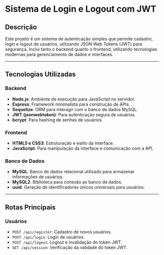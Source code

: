 # Sistema de Login e Logout com JWT

## Descrição
Este projeto é um sistema de autenticação simples que permite cadastro, login e logout de usuários, utilizando JSON Web Tokens (JWT) para segurança. Inclui tanto o backend quanto o frontend, utilizando tecnologias modernas para gerenciamento de dados e interfaces.

---

## Tecnologias Utilizadas

### Backend
- **Node.js**: Ambiente de execução para JavaScript no servidor.
- **Express**: Framework minimalista para construção de APIs.
- **Sequelize**: ORM para interagir com o banco de dados MySQL.
- **JWT (jsonwebtoken)**: Para autenticação segura de usuários.
- **bcrypt**: Para hashing de senhas de usuários.

### Frontend
- **HTML5 e CSS3**: Estruturação e estilo da interface.
- **JavaScript**: Para manipulação da interface e comunicação com a API.

### Banco de Dados
- **MySQL**: Banco de dados relacional utilizado para armazenar informações de usuários.
- **MySQL2**: Biblioteca para conexão ao banco de dados.
- **uuid**: Geração de identificadores únicos universais para usuários.

---

## Rotas Principais

### Usuários
- `POST /api/register`: Cadastro de novos usuários.
- `POST /api/login`: Login de usuários.
- `POST /api/logout`: Logout e invalidação do token JWT.
- `GET /api/session`: Verificação da validade do token JWT.

